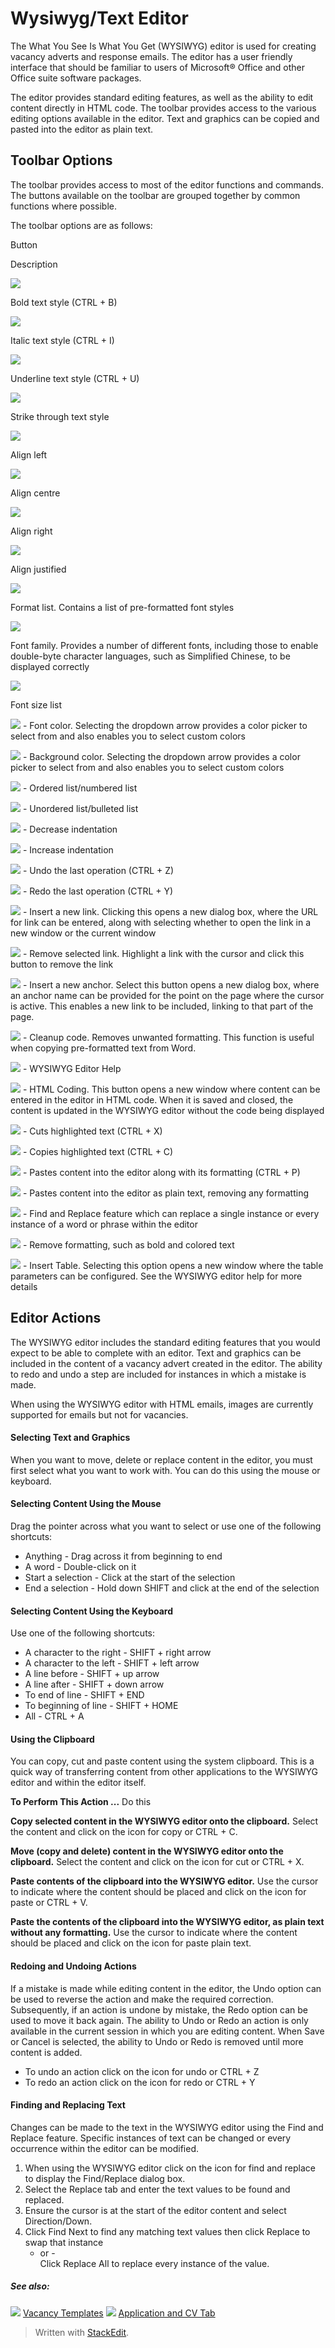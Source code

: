 # Wysiwyg/Text Editor

The What You See Is What You Get (WYSIWYG) editor is used for creating vacancy adverts and response emails. The editor has a user friendly interface that should be familiar to users of Microsoft® Office and other Office suite software packages.

The editor provides standard editing features, as well as the ability to edit content directly in HTML code. The toolbar provides access to the various editing options available in the editor. Text and graphics can be copied and pasted into the editor as plain text.

## Toolbar Options

The toolbar provides access to most of the editor functions and commands. The buttons available on the toolbar are grouped together by common functions where possible.

The toolbar options are as follows:

Button

Description

![](../Resources/Images/bold.jpg)

Bold text style (CTRL + B)

![](../Resources/Images/italic.jpg)

Italic text style (CTRL + I)

![](../Resources/Images/underlined.jpg)

Underline text style (CTRL + U)

![](../Resources/Images/strike.jpg)

Strike through text style

![](../Resources/Images/align_left.jpg)

Align left

![](../Resources/Images/align_centre2.jpg)

Align centre

![](../Resources/Images/align_right.jpg)

Align right

![](../Resources/Images/align_centre.jpg)

Align justified

![](../Resources/Images/format.jpg)

Format list. Contains a list of pre-formatted font styles

![](../Resources/Images/font_family.jpg)

Font family. Provides a number of different fonts, including those to enable double-byte character languages, such as Simplified Chinese, to be displayed correctly

![](../Resources/Images/font_size.jpg)

Font size list

![](../Resources/Images/font_color.jpg) - Font color. Selecting the dropdown arrow provides a color picker to select from and also enables you to select custom colors

![](../Resources/Images/background_color.jpg) - Background color. Selecting the dropdown arrow provides a color picker to select from and also enables you to select custom colors

![](../Resources/Images/bullet_list.jpg) - Ordered list/numbered list

![](../Resources/Images/numbered_list.jpg) - Unordered list/bulleted list

![](../Resources/Images/decrease.jpg) - Decrease indentation

![](../Resources/Images/increase.jpg) - Increase indentation

![](../Resources/Images/undo.jpg) - Undo the last operation (CTRL + Z)

![](../Resources/Images/redo.jpg) - Redo the last operation (CTRL + Y)

![](../Resources/Images/insert_link.jpg) - Insert a new link. Clicking this opens a new dialog box, where the URL for link can be entered, along with selecting whether to open the link in a new window or the current window

![](../Resources/Images/remove_link.jpg) - Remove selected link. Highlight a link with the cursor and click this button to remove the link

![](../Resources/Images/anchor.jpg) - Insert a new anchor. Select this button opens a new dialog box, where an anchor name can be provided for the point on the page where the cursor is active. This enables a new link to be included, linking to that part of the page.

![](../Resources/Images/clean_up.jpg) - Cleanup code. Removes unwanted formatting. This function is useful when copying pre-formatted text from Word.

![](../Resources/Images/help.jpg) - WYSIWYG Editor Help

![](../Resources/Images/html.jpg) - HTML Coding. This button opens a new window where content can be entered in the editor in HTML code. When it is saved and closed, the content is updated in the WYSIWYG editor without the code being displayed

![](../Resources/Images/cut.jpg) - Cuts highlighted text (CTRL + X)

![](../Resources/Images/copy.jpg) - Copies highlighted text (CTRL + C)

![](../Resources/Images/paste1.jpg) - Pastes content into the editor along with its formatting (CTRL + P)

![](../Resources/Images/paste2.jpg) - Pastes content into the editor as plain text, removing any formatting

![](../Resources/Images/replace.jpg) - Find and Replace feature which can replace a single instance or every instance of a word or phrase within the editor

![](../Resources/Images/remove.jpg) - Remove formatting, such as bold and colored text

![](../Resources/Images/insert_table.jpg) - Insert Table. Selecting this option opens a new window where the table parameters can be configured. See the WYSIWYG editor help for more details

## Editor Actions

The WYSIWYG editor includes the standard editing features that you would expect to be able to complete with an editor. Text and graphics can be included in the content of a vacancy advert created in the editor. The ability to redo and undo a step are included for instances in which a mistake is made.

When using the WYSIWYG editor with HTML emails, images are currently supported for emails but not for vacancies.

#### Selecting Text and Graphics

When you want to move, delete or replace content in the editor, you must first select what you want to work with. You can do this using the mouse or keyboard.

#### Selecting Content Using the Mouse

Drag the pointer across what you want to select or use one of the following shortcuts:

-   Anything - Drag across it from beginning to end
-   A word - Double-click on it
-   Start a selection - Click at the start of the selection
-   End a selection - Hold down SHIFT and click at the end of the selection

#### Selecting Content Using the Keyboard

Use one of the following shortcuts:

-   A character to the right - SHIFT + right arrow
-   A character to the left - SHIFT + left arrow
-   A line before - SHIFT + up arrow
-   A line after - SHIFT + down arrow
-   To end of line - SHIFT + END
-   To beginning of line - SHIFT + HOME
-   All - CTRL + A

#### Using the Clipboard

You can copy, cut and paste content using the system clipboard. This is a quick way of transferring content from other applications to the WYSIWYG editor and within the editor itself.

**To Perform This Action ...**
Do this

**Copy selected content in the WYSIWYG editor onto the clipboard.**
Select the content and click on the icon for copy or CTRL + C.

**Move (copy and delete) content in the WYSIWYG editor onto the clipboard.**
Select the content and click on the icon for cut or CTRL + X.

**Paste contents of the clipboard into the WYSIWYG editor.**
Use the cursor to indicate where the content should be placed and click on the icon for paste or CTRL + V.

**Paste the contents of the clipboard into the WYSIWYG editor, as plain text without any formatting.**
Use the cursor to indicate where the content should be placed and click on the icon for paste plain text.

#### Redoing and Undoing Actions

If a mistake is made while editing content in the editor, the Undo option can be used to reverse the action and make the required correction. Subsequently, if an action is undone by mistake, the Redo option can be used to move it back again. The ability to Undo or Redo an action is only available in the current session in which you are editing content. When  Save  or  Cancel  is selected, the ability to Undo or Redo is removed until more content is added.

-   To undo an action click on the icon for undo or CTRL + Z
-   To redo an action click on the icon for redo or CTRL + Y

#### Finding and Replacing Text

Changes can be made to the text in the WYSIWYG editor using the Find and Replace feature. Specific instances of text can be changed or every occurrence within the editor can be modified.

1.  When using the  WYSIWYG  editor click on the icon for find and replace to display the  Find/Replace  dialog box.
2.  Select the  Replace  tab and enter the text values to be found and replaced.
3.  Ensure the cursor is at the start of the editor content and select  Direction/Down.
4.  Click  Find Next  to find any matching text values then click  Replace  to swap that instance  
    - or -  
    Click  Replace All  to replace every instance of the value.

##### See also:

![](../Resources/Images/icon-document-link.png) [Vacancy Templates](vacancy_templates.htm)
![](../Resources/Images/icon-document-link.png) [Application and CV Tab](application_and_cv_tab.htm)


> Written with [StackEdit](https://stackedit.io/).
<!--stackedit_data:
eyJoaXN0b3J5IjpbLTEzNzk3NzM5NjddfQ==
-->